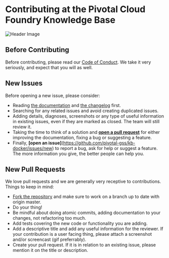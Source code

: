 # Contributing at the Pivotal Cloud Foundry Knowledge Base

![Header Image](contributing_header_slack.png)

## Before Contributing

Before contributing, please read our [Code of Conduct](./CODE_OF_CONDUCT.md). We take it very seriously, and expect that you will as well.

## New Issues

Before opening a new issue, please consider:

  - Reading [the documentation](./README.md) and [the changelog](./README.md) first.
  - Searching for any related issues and avoid creating duplicated issues.
  - Adding details, diagnoses, screenshots or any type of useful information in existing issues, even if they are marked as closed. The team will still review it.
  - Taking the time to think of a solution and [**open a pull request**](#new-pull-requests) for either improving the documentation, fixing a bug or suggesting a feature.
  - Finally, **[open an issue]**(https://github.com/pivotal-gss/kb-docker/issues/new) to report a bug, ask for help or suggest a feature. The more information you give, the better people can help you.


## New Pull Requests

We love pull requests and we are generally very receptive to contributions. Things to keep in mind:

- [Fork the repository](https://github.com/pivotal-gss/kb-docker) and make sure to work on a branch up to date with origin master.
- Do your thing!
- Be mindful about doing atomic commits, adding documentation to your changes, not refactoring too much.
- Add tests covering the new code or functionality you are adding.
- Add a descriptive title and add any useful information for the reviewer. If your contribution is a user facing thing, please attach a screenshot and/or screencast (gif preferrably).
- Create your pull request. If it is in relation to an existing issue, please mention it on the title or description.
